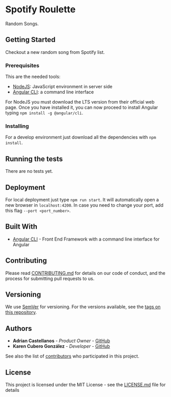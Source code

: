 # Spotify Roulette

Random Songs.

## Getting Started

Checkout a new random song from Spotify list.

### Prerequisites

This are the needed tools:
- [NodeJS](https://nodejs.org/es/): JavaScript environment in server side
- [Angular CLI](https://cli.angular.io/): a command line interface

For NodeJS you must download the LTS version from their official web page. Once you have installed it, you can now proceed to install Angular typing `npm install -g @angular/cli`.

### Installing

For a develop environment just download all the dependencies with `npm install`.

## Running the tests

There are no tests yet.

## Deployment

For local deployment just type `npm run start`. It will automatically open a new browser in `localhost:4200`.
In case you need to change your port, add this flag `--port <port_number>`.

## Built With

* [Angular CLI](https://cli.angular.io/) - Front End Framework with a command line interface for Angular

## Contributing

Please read [CONTRIBUTING.md](https://gist.github.com/PurpleBooth/b24679402957c63ec426) for details on our code of conduct, and the process for submitting pull requests to us.

## Versioning

We use [SemVer](http://semver.org/) for versioning. For the versions available, see the [tags on this repository](https://github.com/your/project/tags). 

## Authors

* **Adrian Castellanos** - *Product Owner* - [GitHub](https://github.com/adriancast)
* **Karen Cubero González** - *Developer* - [GitHub](https://github.com/karencuberodesigner)

See also the list of [contributors](https://github.com/adriancast/spotify-roulette/graphs/contributors) who participated in this project.

## License

This project is licensed under the MIT License - see the [LICENSE.md](LICENSE.md) file for details
